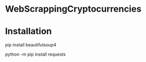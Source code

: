 # WebScrappingCryptocurrencies
 
# Installation
pip install beautifulsoup4

python -m pip install requests

